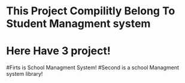 # This Project Compilitly Belong To Student Managment system
# Here Have 3 project!
#Firts is School Managment System!
#Second is a school Managment system library!
